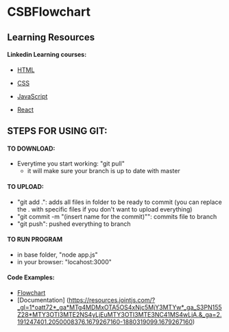 # CSBFlowchart


## Learning Resources

#### Linkedin Learning courses:

* [HTML](https://www.linkedin.com/learning/paths/advance-your-skills-in-html?u=2222241)

* [CSS](https://www.linkedin.com/learning/paths/learn-css?u=2222241)

* [JavaScript](https://www.linkedin.com/learning/paths/become-a-javascript-developer?u=2222241)

* [React](https://www.linkedin.com/learning/paths/explore-react-js-development?u=2222241)

## STEPS FOR USING GIT:
#### TO DOWNLOAD:
- Everytime you start working: "git pull"
    - it will make sure your branch is up to date with master

#### TO UPLOAD:
- "git add .": adds all files in folder to be ready to commit (you can replace the . with specific files if you don't want to upload everything)
- "git commit -m "(insert name for the commit)"": commits file to branch
- "git push": pushed everything to branch

#### TO RUN PROGRAM
- in base folder, "node app.js"
- in your browser: "locahost:3000"

 
#### Code Examples:
* [Flowchart](https://www.jointjs.com/demos/flowchart)
* [Documentation] (https://resources.jointjs.com/?_gl=1*oatt72*_ga*MTg4MDMxOTA5OS4xNjc5MjY3MTYw*_ga_S3PN155Z28*MTY3OTI3MTE2NS4yLjEuMTY3OTI3MTE3NC41MS4wLjA.&_ga=2.191247401.2050008376.1679267160-1880319099.1679267160)